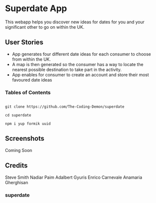 # Superdate App

This webapp helps you discover new ideas for dates for you and your significant other to go on within the UK.

## User Stories

- App generates four different date ideas for each consumer to choose from within the UK.
- A map is then generated so the consumer has a way to locate the nearest possible destination to take part in the activity.
- App enables for consumer to create an account and store their most favoured date ideas

### Tables of Contents

```

git clone https://github.com/The-Coding-Demon/superdate

cd superdate

npm i yup formik uuid

```

## Screenshots

Coming Soon

## Credits

Steve Smith
Nadiar Paim
Adalbert Gyuris
Enrico Carnevale
Anamaria Gherghisan

### superdate
